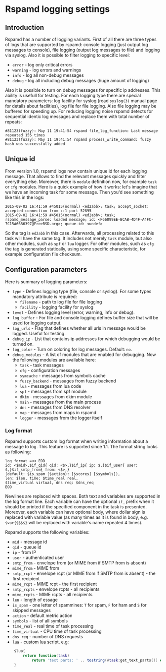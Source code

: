 # Rspamd logging settings

## Introduction
Rspamd has a number of logging variants. First of all there are three types of logs that are supported by rspamd: console logging (just output log messages to console), file logging (output log messages to file) and logging via syslog. Also it is possible to filter logging to specific level:

* `error` - log only critical errors
* `warning` - log errors and warnings
* `info` - log all non-debug messages
* `debug` - log all including debug messages (huge amount of logging) 

Also it is possible to turn on debug messages for specific ip addresses. This ability is usefull for testing. For each logging type there are special mandatory parameters: log facility for syslog (read `syslog(3)` manual page for details about facilities), log file for file logging. Also file logging may be buffered for speeding up. For reducing logging noise rspamd detects for sequential identic log messages and replace them with total number of repeats:

	#81123(fuzzy): May 11 19:41:54 rspamd file_log_function: Last message repeated 155 times
	#81123(fuzzy): May 11 19:41:54 rspamd process_write_command: fuzzy hash was successfully added

## Unique id

From version 1.0, rspamd logs now contain unique id for each logging message. That allows to find the relevant messages quickly and filter everything else. Moreover, there is `module` definition now, for example `task` or `cfg` modules. Here is a quick example of how it works: let's imagine that we have an incoming task for some message. Then you'd see something like this in the logs:

    2015-09-02 16:41:59 #45015(normal) <ed2abb>; task; accept_socket: accepted connection from ::1 port 52895
    2015-09-02 16:41:59 #45015(normal) <ed2abb>; task; rspamd_message_parse: loaded message; id: <F66099EE-BCAB-4D4F-A4FC-7C15A6686397@FreeBSD.org>; queue-id: <undef>

So the tag is `ed2abb` in this case. Afterwards, all processing related to this task will have the same tag. It includes not merely `task` module, but also other modules, such as `spf` or `lua` logger.
For other modules, such as `cfg` the tag is generated statically, using some specific characteristic, for example configuration file checksum.

## Configuration parameters

Here is summary of logging parameters: 

- `type` - Defines logging type (file, console or syslog). For some types mandatory attribute is required:
    + `filename` - path to log file for file logging
    + `facility` - logging facility for syslog
- `level` - Defines logging level (error, warning, info or debug).
- `log_buffer` - For file and console logging defines buffer size that will be used for logging output.
- `log_urls` - Flag that defines whether all urls in message would be logged. Useful for testing.
- `debug_ip` - List that contains ip addresses for which debugging would be turned on.
- `log_color` - Turn on coloring for log messages. Default: `no`.
- `debug_modules` - A list of modules that are enabled for debugging. Now the following modules are available here:
    + `task` - task messages
    + `cfg` - configuration messages
    + `symcache` - messages from symbols cache
    + `fuzzy_backend` - messages from fuzzy backend
    + `lua` - messages from lua code
    + `spf` - messages from spf module
    + `dkim` - messages from dkim module
    + `main` - messages from the main process
    + `dns` - messages from DNS resolver
    + `map` - messages from maps in rspamd
    + `logger` - messages from the logger itself

### Log format

Rspamd supports custom log format when writing information about a message to log. This feature is supported since 1.1. The format string
looks as following:


	log_format =<< EOD
	id: <$mid>,$if_qid{ qid: <$>,}$if_ip{ ip: $,}$if_user{ user: $,}$if_smtp_from{ from: <$>,}
	(default: $is_spam ($action): [$scores] [$symbols]),
	len: $len, time: $time_real real,
	$time_virtual virtual, dns req: $dns_req
	EOD

Newlines are replaced with spaces. Both text and variables are supported in the log format line. Each variable can have the optional
`if_` prefix when it should be printed if the specified component in the task is presented. Moreover, each variable can have optional body,
where dollar sign is replaced with variable value (as many times as it is found in body, e.g. `$var{$$$$}` will be replaced with variable's name repeated 4 times).

Rspamd supports the following variables:

- `mid` - message id
- `qid` - queue id
- `ip` - from IP
- `user` - authenticated user
- `smtp_from` - envelope from (or MIME from if SMTP from is absent)
- `mime_from` - MIME from
- `smtp_rcpt` - envelope rcpt (or MIME from if SMTP from is absent) - the first recipient
- `mime_rcpt` - MIME rcpt - the first recipient
- `smtp_rcpts` - envelope rcpts - all recipients
- `mime_rcpts` - MIME rcpts - all recipients
- `len` - length of essage
- `is_spam` - one letter of spammines: `T` for spam, `F` for ham and `S` for skipped messages
- `action` - default metric action
- `symbols` - list of all symbols
- `time_real` - real time of task processing
- `time_virtual` - CPU time of task processing
- `dns_req` - number of DNS requests
- `lua` - custom lua script, e.g:

~~~lua
	$lua{
		return function(task) 
			return 'text parts: ' .. tostring(#task:get_text_parts()) end
	}
~~~
